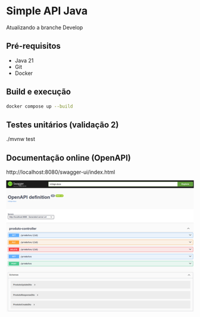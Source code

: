 # Simple API Java

Atualizando a branche Develop

## Pré-requisitos

- Java 21
- Git
- Docker

## Build e execução

```sh
docker compose up --build
```

## Testes unitários (validação 2)

./mvnw test


## Documentação online (OpenAPI)

http://localhost:8080/swagger-ui/index.html

![](/assets/images/swagger.png)

